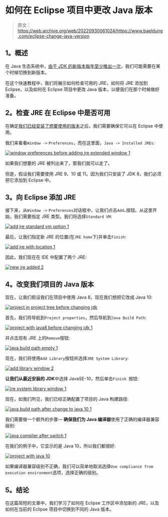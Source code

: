 # 如何在 Eclipse 项目中更改 Java 版本

> 原文：<https://web.archive.org/web/20220930061024/https://www.baeldung.com/eclipse-change-java-version>

## 1。概述

在 Java 生态系统中，[由于 JDK 的新版本每年至少推出一次](/web/20221020020834/https://www.baeldung.com/oracle-jdk-vs-openjdk)，我们可能需要在某个时候切换到新版本。

在这个快速教程中，我们将展示如何检查可用的 JRE，如何将 JRE 添加到 Eclipse，以及如何在 Eclipse 项目中更改 Java 版本，以便我们在那个时候做好准备。

## 2。检查 JRE 在 Eclipse 中是否可用

在确定[我们已经安装了想要使用的版本](/web/20221020020834/https://www.baeldung.com/java-check-is-installed)之后，我们需要确保它可以在 Eclipse 中使用。

我们来看看`Window ->` `Preferences`，而在这里面，`Java -> Installed JREs`:

[![window preferences before adding jre extended window 1](img/ca7bec7a3f6d0f05e69609c891dcffb4.png)](/web/20221020020834/https://www.baeldung.com/wp-content/uploads/2019/02/window-preferences-before-adding-jre-extended-window-1.png)

如果我们想要的 JRE 被列出来了，那我们就可以走了。

但是，假设我们需要使用 JRE 9、10 或 11。因为我们只安装了 JDK 8，我们必须把它添加到 Eclipse 中。

## 3。向 Eclipse 添加 JRE

接下来，从`Window ->` `Preferences`对话框中，让我们点击`Add…`按钮。从这里开始，我们需要指定 JRE 类型。我们将选择`Standard VM`:

[![add jre standard vm option 1](img/a2cec45bffbddad34dae94d2ca41e9e5.png)](/web/20221020020834/https://www.baeldung.com/wp-content/uploads/2019/02/add-jre-standard-vm-option-1.png)

最后，让我们指定新 JRE 的位置(在`JRE home`下)并单击`Finish`:

[![add jre with location 1](img/aaad49b0cdbf17501ac49dc9cf66a570.png)](/web/20221020020834/https://www.baeldung.com/wp-content/uploads/2019/02/add-jre-with-location-1.png)

因此，我们现在在 IDE 中配置了两个 JRE:

[![new jre added 2](img/0805332da3db771b1a9b1b251349590a.png)](/web/20221020020834/https://www.baeldung.com/wp-content/uploads/2019/02/new-jre-added-2.png)

## 4。改变我们项目的 Java 版本

现在，让我们假设我们在项目中使用 Java 8，现在我们想把它改成 Java 10:

[![project in project tree before changing jdk](img/90797faaf16d12df2978ed65a09336bd.png)](/web/20221020020834/https://www.baeldung.com/wp-content/uploads/2019/02/project-in-project-tree-before-changing-jdk.png)

首先，我们将导航到`Project properties`，然后导航到`Java Build Path`:

[![project with java8 before changing jdk 1](img/091e2d456ccabe0820d04eded483d2dd.png)](/web/20221020020834/https://www.baeldung.com/wp-content/uploads/2019/02/project-with-java8-before-changing-jdk-1.png)

并点击现有 JRE 上的`Remove`按钮:

[![java build path empty 1](img/4e5dbc3a4d3159b02d0b44ad05469399.png)](/web/20221020020834/https://www.baeldung.com/wp-content/uploads/2019/02/java-build-path-empty-1.png)

现在，我们将使用`Add Library`按钮并选择`JRE System Library`:

[![add library window 2](img/a91d1c059e0d4305bb3183490f79d17e.png)](/web/20221020020834/https://www.baeldung.com/wp-content/uploads/2019/02/add-library-window-2.png)

**让我们从最近安装的 JDK**中选择 JavaSE-10，然后单击`Finish `按钮:

[![jre system library window 1](img/d22af205717b37ca2e7780292d87847b.png)](/web/20221020020834/https://www.baeldung.com/wp-content/uploads/2019/02/jre-system-library-window-1.png)

现在，如我们所见，我们已经正确配置了项目的 Java 构建路径:

[![java build path after change to java 10 1](img/e0dffb447e51a996b8e4e8e6ab3d85c6.png)](/web/20221020020834/https://www.baeldung.com/wp-content/uploads/2019/02/java-build-path-after-change-to-java-10-1.png)

我们需要做一个额外的步骤— **确保我们为 Java 编译器**使用了正确的编译器兼容级别:

[![java compiler after switch 1](img/617d4712a640df268c4a5242014aa2e0.png)](/web/20221020020834/https://www.baeldung.com/wp-content/uploads/2019/02/java-compiler-after-switch-1.png)

在我们的例子中，它显示的是 Java 10，所以我们都很好:

[![project with java 10](img/c829d558c24b000e58626931550c66c5.png)](/web/20221020020834/https://www.baeldung.com/wp-content/uploads/2019/02/project-with-java-10.png)

如果编译器兼容级别不正确，我们可以简单地取消选择`Use compliance from execution environment`选项，选择正确的级别。

## 5。结论

在这篇简短的文章中，我们学习了如何在 Eclipse 工作区中添加新的 JRE，以及如何在当前的 Eclipse 项目中切换到不同的 Java 版本。